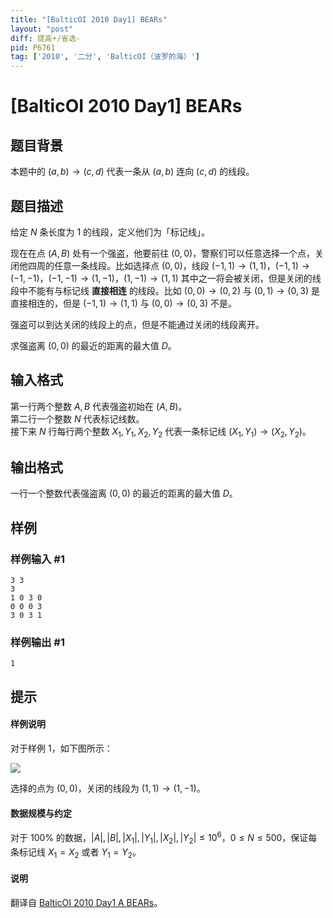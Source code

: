 ```yaml
---
title: "[BalticOI 2010 Day1] BEARs"
layout: "post"
diff: 提高+/省选-
pid: P6761
tag: ['2010', '二分', 'BalticOI（波罗的海）']
---
```

# [BalticOI 2010 Day1] BEARs
## 题目背景

本题中的 $(a,b) \to (c,d)$ 代表一条从 $(a,b)$ 连向 $(c,d)$ 的线段。
## 题目描述

给定 $N$ 条长度为 $1$ 的线段，定义他们为「标记线」。

现在在点 $(A,B)$ 处有一个强盗，他要前往 $(0,0)$，警察们可以任意选择一个点，关闭他四周的任意一条线段。比如选择点 $(0,0)$，线段 $(-1,1) \to (1,1)$，$(-1,1)\to (-1,-1)$，$(-1,-1) \to (1,-1)$，$(1,-1) \to (1,1)$ 其中之一将会被关闭，但是关闭的线段中不能有与标记线 **直接相连** 的线段。比如 $(0,0) \to (0,2)$ 与 $(0,1) \to (0,3)$ 是直接相连的，但是 $(-1,1) \to (1,1)$ 与 $(0,0) \to (0,3)$ 不是。

强盗可以到达关闭的线段上的点，但是不能通过关闭的线段离开。

求强盗离 $(0,0)$ 的最近的距离的最大值 $D$。
## 输入格式

第一行两个整数 $A,B$ 代表强盗初始在 $(A,B)$。     
第二行一个整数 $N$ 代表标记线数。    
接下来 $N$ 行每行两个整数 $X_1,Y_1,X_2,Y_2$ 代表一条标记线 $(X_1,Y_1) \to (X_2,Y_2)$。
## 输出格式

一行一个整数代表强盗离 $(0,0)$ 的最近的距离的最大值 $D$。
## 样例

### 样例输入 #1
```
3 3
3
1 0 3 0
0 0 0 3
3 0 3 1
```
### 样例输出 #1
```
1
```
## 提示

#### 样例说明

对于样例 $1$，如下图所示：

![](https://cdn.luogu.com.cn/upload/image_hosting/cqukdqmc.png)

选择的点为 $(0,0)$，关闭的线段为 $(1,1) \to (1,-1)$。

#### 数据规模与约定

对于 $100\%$ 的数据，$|A|,|B|,|X_1|,|Y_1|,|X_2|,|Y_2| \le 10^6$，$0 \le N \le 500$，保证每条标记线 $X_1=X_2$ 或者 $Y_1=Y_2$。

#### 说明

翻译自 [BalticOI 2010 Day1 A BEARs](https://boi.cses.fi/files/boi2010_day1.pdf)。
